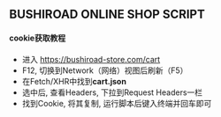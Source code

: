 ## BUSHIROAD ONLINE SHOP SCRIPT
#### cookie获取教程
- 进入 https://bushiroad-store.com/cart
- F12, 切换到Network（网络）视图后刷新（F5）
- 在Fetch/XHR中找到**cart.json**
- 选中后, 查看Headers, 下拉到Request Headers一栏
- 找到Cookie, 将其复制, 运行脚本后键入终端并回车即可
